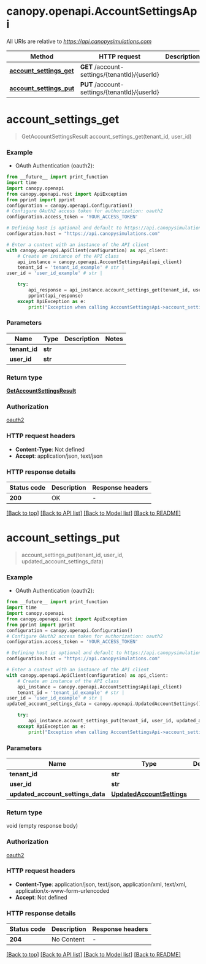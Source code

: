# canopy.openapi.AccountSettingsApi

All URIs are relative to *https://api.canopysimulations.com*

Method | HTTP request | Description
------------- | ------------- | -------------
[**account_settings_get**](AccountSettingsApi.md#account_settings_get) | **GET** /account-settings/{tenantId}/{userId} | 
[**account_settings_put**](AccountSettingsApi.md#account_settings_put) | **PUT** /account-settings/{tenantId}/{userId} | 


# **account_settings_get**
> GetAccountSettingsResult account_settings_get(tenant_id, user_id)



### Example

* OAuth Authentication (oauth2):
```python
from __future__ import print_function
import time
import canopy.openapi
from canopy.openapi.rest import ApiException
from pprint import pprint
configuration = canopy.openapi.Configuration()
# Configure OAuth2 access token for authorization: oauth2
configuration.access_token = 'YOUR_ACCESS_TOKEN'

# Defining host is optional and default to https://api.canopysimulations.com
configuration.host = "https://api.canopysimulations.com"

# Enter a context with an instance of the API client
with canopy.openapi.ApiClient(configuration) as api_client:
    # Create an instance of the API class
    api_instance = canopy.openapi.AccountSettingsApi(api_client)
    tenant_id = 'tenant_id_example' # str | 
user_id = 'user_id_example' # str | 

    try:
        api_response = api_instance.account_settings_get(tenant_id, user_id)
        pprint(api_response)
    except ApiException as e:
        print("Exception when calling AccountSettingsApi->account_settings_get: %s\n" % e)
```

### Parameters

Name | Type | Description  | Notes
------------- | ------------- | ------------- | -------------
 **tenant_id** | **str**|  | 
 **user_id** | **str**|  | 

### Return type

[**GetAccountSettingsResult**](GetAccountSettingsResult.md)

### Authorization

[oauth2](../README.md#oauth2)

### HTTP request headers

 - **Content-Type**: Not defined
 - **Accept**: application/json, text/json

### HTTP response details
| Status code | Description | Response headers |
|-------------|-------------|------------------|
**200** | OK |  -  |

[[Back to top]](#) [[Back to API list]](../README.md#documentation-for-api-endpoints) [[Back to Model list]](../README.md#documentation-for-models) [[Back to README]](../README.md)

# **account_settings_put**
> account_settings_put(tenant_id, user_id, updated_account_settings_data)



### Example

* OAuth Authentication (oauth2):
```python
from __future__ import print_function
import time
import canopy.openapi
from canopy.openapi.rest import ApiException
from pprint import pprint
configuration = canopy.openapi.Configuration()
# Configure OAuth2 access token for authorization: oauth2
configuration.access_token = 'YOUR_ACCESS_TOKEN'

# Defining host is optional and default to https://api.canopysimulations.com
configuration.host = "https://api.canopysimulations.com"

# Enter a context with an instance of the API client
with canopy.openapi.ApiClient(configuration) as api_client:
    # Create an instance of the API class
    api_instance = canopy.openapi.AccountSettingsApi(api_client)
    tenant_id = 'tenant_id_example' # str | 
user_id = 'user_id_example' # str | 
updated_account_settings_data = canopy.openapi.UpdatedAccountSettings() # UpdatedAccountSettings | 

    try:
        api_instance.account_settings_put(tenant_id, user_id, updated_account_settings_data)
    except ApiException as e:
        print("Exception when calling AccountSettingsApi->account_settings_put: %s\n" % e)
```

### Parameters

Name | Type | Description  | Notes
------------- | ------------- | ------------- | -------------
 **tenant_id** | **str**|  | 
 **user_id** | **str**|  | 
 **updated_account_settings_data** | [**UpdatedAccountSettings**](UpdatedAccountSettings.md)|  | 

### Return type

void (empty response body)

### Authorization

[oauth2](../README.md#oauth2)

### HTTP request headers

 - **Content-Type**: application/json, text/json, application/xml, text/xml, application/x-www-form-urlencoded
 - **Accept**: Not defined

### HTTP response details
| Status code | Description | Response headers |
|-------------|-------------|------------------|
**204** | No Content |  -  |

[[Back to top]](#) [[Back to API list]](../README.md#documentation-for-api-endpoints) [[Back to Model list]](../README.md#documentation-for-models) [[Back to README]](../README.md)

